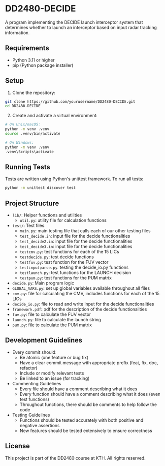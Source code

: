 # DD2480-DECIDE

A program implementing the DECIDE launch interceptor system that determines whether to launch an interceptor based on input radar tracking information.

## Requirements

- Python 3.11 or higher
- pip (Python package installer)

## Setup

1. Clone the repository:

```bash
git clone https://github.com/yourusername/DD2480-DECIDE.git
cd DD2480-DECIDE
```

2. Create and activate a virtual environment:

```bash
# On Unix/macOS:
python -m venv .venv
source .venv/bin/activate

# On Windows:
python -m venv .venv
.venv\Scripts\activate
```

## Running Tests

Tests are written using Python's unittest framework. To run all tests:

```bash
python -m unittest discover test
```

## Project Structure

- `lib/`: Helper functions and utilities
  - `util.py`: utility file for calculation functions
- `test/`: Test files
  - `main.py`: main testing file that calls each of our other testing files
  - `test_decide.in`: input file for the decide functionalities
  - `test_decide2.in`: input file for the decide functionalities
  - `test_decide3.in`: input file for the decide functionalities
  - `testcmv.py`: test functions for each of the 15 LICs
  - `testdecide.py`: test decide functions
  - `testfuv.py`: test function for the FUV vector
  - `testinputparse.py`: testing the decide_io.py functions
  - `testlaunch.py`: test functions for the LAUNCH decision
  - `testpum.py`: test functions for the PUM matrix
- `decide.py`: Main program logic
- `GLOBAL_VARS.py`: set up global variables available throughout all files
- `cmv.py`: file for calculating the CMV, includes functions for each of the 15 LICs
- `decide_io.py`: file to read and write input for the decide functionalities
- `framework.pdf`: pdf for the description of the decide functionalities
- `fuv.py`: file to calculate the FUV vector
- `launch.py`: file to calculate the launch string
- `pum.py`: file to calculate the PUM matrix

## Development Guidelines

- Every commit should:
  - Be atomic (one feature or bug fix)
  - Have a clear commit message with appropriate prefix (feat, fix, doc, refactor)
  - Include or modify relevant tests
  - Be linked to an issue (for tracking)
- Commenting Guidelines
  - Every file should have a comment describing what it does
  - Every function should have a comment describing what it does (even test functions)
  - Throughout functions, there should be comments to help follow the code
- Testing Guidelines
  - Functions should be tested accurately with both positive and negative assertions
  - New features should be tested extensively to ensure correctness

## License

This project is part of the DD2480 course at KTH. All rights reserved.
